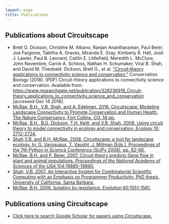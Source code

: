 ```yaml
---
layout: page
title: Publications
---
```


## Publications about Circuitscape
- Brett G. Dickson, Christine M. Albano, Ranjan Anantharaman, Paul Beier, Joe Fargione, Tabitha A. Graves, Miranda E. Gray, Kimberly R. Hall, Josh J. Lawler, Paul B. Leonard, Caitlin E. Littlefield, Meredith L. McClure, John Novembre, Carrie A. Schloss, Nathan H. Schumaker, Viral B. Shah, and David M. Theobald. Dickson, Brett G., et al. ["Circuit‐theory applications to connectivity science and conservation."](pubs/consbio_circuitscape_review.pdf) Conservation Biology (2018).
(PDF) Circuit-theory applications to connectivity science and conservation. Available from: https://www.researchgate.net/publication/328236918_Circuit-theory_applications_to_connectivity_science_and_conservation [accessed Dec 14 2018].
- [McRae, B.H., V.B. Shah, and A. Edelman. 2016. Circuitscape: Modeling Landscape Connectivity to Promote Conservation and Human Health. The Nature Conservancy, Fort Collins, CO. 14 pp.](https://www.circuitscape.org/downloads/files/McRae%20et%20al.%202016.%20Circuitscape%20Connectivity%20Modeling%20for%20Conservation%20and%20Human%20Health.pdf?attredirects=0&d=1)
- [McRae, B.H., B.G. Dickson, T.H. Keitt, and V.B. Shah. 2008. Using circuit theory to model connectivity in ecology and conservation. *Ecology* 10: 2712-2724.](http://www.circuitscape.org/downloads/files/McRae_et_al_2008_Ecology.pdf?attredirects=0)
- [Shah,V.B. and B.H. McRae. 2008. Circuitscape: a tool for landscape ecology. In: G. Varoquaux, T. Vaught, J. Millman (Eds.). Proceedings of the 7th Python in Science Conference (SciPy 2008), pp. 62-66.](https://www.circuitscape.org/downloads/files/Shah_McRae_Circuitscape_Python_Scipy08.pdf?attredirects=0)
- [McRae, B.H. and P. Beier. 2007. Circuit theory predicts Gene flow in plant and animal populations. *Proceedings of the National Academy of Sciences of the USA* 104:19885-19890.](https://www.circuitscape.org/downloads/files/McRae_Beier_2007_PNAS.pdf?attredirects=0)
- [Shah, V.B. 2007. An Interactive System for Combinatorial Scientific Computing with an Emphasis on Programmer Productivity. PhD thesis, University of California, Santa Barbara.](https://www.circuitscape.org/downloads/files/Shah_thesis.pdf?attredirects=0)
- [McRae, B.H. 2006. Isolation by resistance. *Evolution* 60:1551-1561.](https://www.circuitscape.org/downloads/files/McRae_2006_IBR_Evolution.pdf?attredirects=0)

## Publications using Circuitscape

- [Click here to search Google Scholar for papers using Circuitscape.](https://scholar.google.com/scholar?q=circuitscape&hl=en&as_sdt=1,48&as_vis=1)
